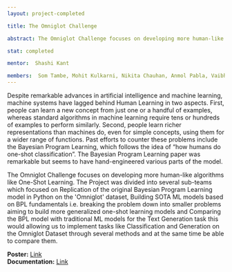 ```yaml
---
layout: project-completed

title: The Omniglot Challenge

abstract: The Omniglot Challenge focuses on developing more human-like algorithms like One-Shot Learning. The Project was divided into several sub-teams which focused on Replication of the original Bayesian Program Learning model in Python on the 'Omniglot' dataset, Building SOTA ML models based on BPL fundamentals i.e. breaking the problem down into smaller problems aiming to build more generalized one-shot learning models and Comparing the BPL model with traditional ML models for the Text Generation task this would allowing us to implement tasks like Classification and Generation on the Omniglot Dataset through several methods and at the same time be able to compare them.

stat: completed

mentor:  Shashi Kant

members:  Som Tambe, Mohit Kulkarni, Nikita Chauhan, Anmol Pabla, Vaibhav Thakkar
---
```

Despite remarkable advances in artificial intelligence and machine learning, machine systems have lagged behind Human Learning in two aspects. First, people can learn a new concept from just one or a handful of examples, whereas standard algorithms in machine learning require tens or hundreds of examples to perform similarly. Second, people learn richer representations than machines do, even for simple concepts, using them for a wider range of functions.
Past efforts to counter these problems include the Bayesian Program Learning, which follows the idea of “how humans do one-shot classification”. The Bayesian Program Learning paper was remarkable but seems to have hand-engineered various parts of the model.<br>

The Omniglot Challenge focuses on developing more human-like algorithms like One-Shot Learning. The Project was divided into several sub-teams which focused on Replication of the original Bayesian Program Learning model in Python on the 'Omniglot' dataset, Building SOTA ML models based on BPL fundamentals i.e. breaking the problem down into smaller problems aiming to build more generalized one-shot learning models and Comparing the BPL model with traditional ML models for the Text Generation task this would allowing us to implement tasks like Classification and Generation on the Omniglot Dataset through several methods and at the same time be able to compare them.<br>


**Poster:** <a href="https://drive.google.com/file/d/1Itudlr47Z46EPcECm22hJ3R-TMQgDNpD/view?usp=sharing" target="_blank">Link</a><br>
**Documentation:** <a href="https://drive.google.com/file/d/1wC_uD7vi69WpCItR4PGUd11n8yCNAAS7/view?usp=sharing" target="_blank">Link</a><br>